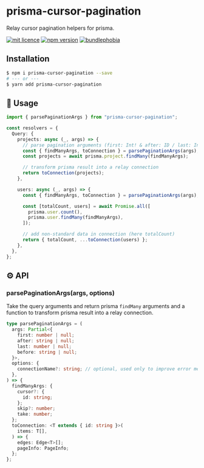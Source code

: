 # prisma-cursor-pagination

Relay cursor pagination helpers for prisma.

[![mit licence](https://img.shields.io/dub/l/vibe-d.svg?style=for-the-badge)](https://github.com/zoontek/prisma-cursor-pagination/blob/main/LICENSE)
[![npm version](https://img.shields.io/npm/v/prisma-cursor-pagination?style=for-the-badge)](https://www.npmjs.org/package/prisma-cursor-pagination)
[![bundlephobia](https://img.shields.io/bundlephobia/minzip/prisma-cursor-pagination?label=size&style=for-the-badge)](https://bundlephobia.com/result?p=prisma-cursor-pagination)

## Installation

```sh
$ npm i prisma-cursor-pagination --save
# --- or ---
$ yarn add prisma-cursor-pagination
```

## 📘 Usage

```ts
import { parsePaginationArgs } from "prisma-cursor-pagination";

const resolvers = {
  Query: {
    projects: async (_, args) => {
      // parse pagination arguments (first: Int! & after: ID / last: Int! & before: ID)
      const { findManyArgs, toConnection } = parsePaginationArgs(args);
      const projects = await prisma.project.findMany(findManyArgs);

      // transform prisma result into a relay connection
      return toConnection(projects);
    },

    users: async (_, args) => {
      const { findManyArgs, toConnection } = parsePaginationArgs(args);

      const [totalCount, users] = await Promise.all([
        prisma.user.count(),
        prisma.user.findMany(findManyArgs),
      ]);

      // add non-standard data in connection (here totalCount)
      return { totalCount, ...toConnection(users) };
    },
  },
};
```

## ⚙️ API

### parsePaginationArgs(args, options)

Take the query arguments and return prisma `findMany` arguments and a function to transform prisma result into a relay connection.

```ts
type parsePaginationArgs = (
  args: Partial<{
    first: number | null;
    after: string | null;
    last: number | null;
    before: string | null;
  }>,
  options: {
    connectionName?: string; // optional, used only to improve error message
  },
) => {
  findManyArgs: {
    cursor?: {
      id: string;
    };
    skip?: number;
    take: number;
  };
  toConnection: <T extends { id: string }>(
    items: T[],
  ) => {
    edges: Edge<T>[];
    pageInfo: PageInfo;
  };
};
```
